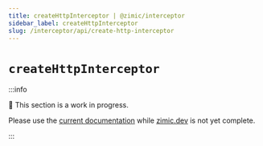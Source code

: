 ```yaml
---
title: createHttpInterceptor | @zimic/interceptor
sidebar_label: createHttpInterceptor
slug: /interceptor/api/create-http-interceptor
---
```


# `createHttpInterceptor`

:::info

🚧 This section is a work in progress.

Please use the [current documentation](https://github.com/zimicjs/zimic/wiki) while [zimic.dev](/) is not yet complete.

:::
